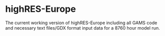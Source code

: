 # highRES-Europe

The current working version of highRES-Europe including all GAMS code and necessary text files/GDX format input data for a 8760 hour model run.
